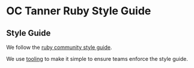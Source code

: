 # OC Tanner Ruby Style Guide

## Style Guide

We follow the [ruby community style guide](https://github.com/bbatsov/ruby-style-guide).

We use [tooling](https://github.com/bbatsov/rubocop) to make it simple to ensure teams enforce the style guide.
